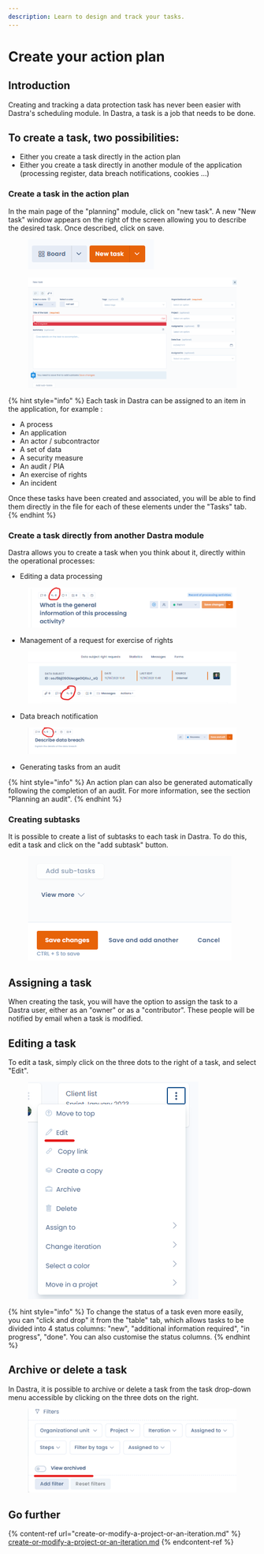 ```yaml
---
description: Learn to design and track your tasks.
---
```


# Create your action plan

## Introduction

Creating and tracking a data protection task has never been easier with Dastra's scheduling module. In Dastra, a task is a job that needs to be done.

## To create a task, two possibilities:

* Either you create a task directly in the action plan
* Either you create a task directly in another module of the application (processing register, data breach notifications, cookies ...)

### Create a task in the action plan

In the main page of the "planning" module, click on "new task". A new "New task" window appears on the right of the screen allowing you to describe the desired task. Once described, click on save.

<figure><img src="../../.gitbook/assets/image (253).png" alt=""><figcaption></figcaption></figure>

<figure><img src="../../.gitbook/assets/image (255).png" alt=""><figcaption></figcaption></figure>

{% hint style="info" %}
Each task in Dastra can be assigned to an item in the application, for example :&#x20;

* A process&#x20;
* An application&#x20;
* An actor / subcontractor&#x20;
* A set of data&#x20;
* A security measure&#x20;
* An audit / PIA&#x20;
* An exercise of rights&#x20;
* An incident&#x20;

Once these tasks have been created and associated, you will be able to find them directly in the file for each of these elements under the "Tasks" tab.
{% endhint %}

### Create a task directly from another Dastra module

Dastra allows you to create a task when you think about it, directly within the operational processes:

* Editing a data processing

<figure><img src="../../.gitbook/assets/image (251).png" alt=""><figcaption></figcaption></figure>

* Management of a request for exercise of rights

<figure><img src="../../.gitbook/assets/image (115).png" alt=""><figcaption></figcaption></figure>

* Data breach notification

<figure><img src="../../.gitbook/assets/image (260).png" alt=""><figcaption></figcaption></figure>

* Generating tasks from an audit

{% hint style="info" %}
An action plan can also be generated automatically following the completion of an audit. For more information, see the section "Planning an audit".
{% endhint %}

### Creating subtasks

It is possible to create a list of subtasks to each task in Dastra. To do this, edit a task and click on the "add subtask" button.

<figure><img src="../../.gitbook/assets/image (250).png" alt=""><figcaption></figcaption></figure>

## Assigning a task

When creating the task, you will have the option to assign the task to a Dastra user, either as an "owner" or as a "contributor". These people will be notified by email when a task is modified.

## Editing a task

To edit a task, simply click on the three dots to the right of a task, and select "Edit".

<figure><img src="../../.gitbook/assets/image (178).png" alt=""><figcaption></figcaption></figure>

{% hint style="info" %}
To change the status of a task even more easily, you can "click and drop" it from the "table" tab, which allows tasks to be divided into 4 status columns: "new", "additional information required", "in progress", "done". You can also customise the status columns.
{% endhint %}

## Archive or delete a task

In Dastra, it is possible to archive or delete a task from the task drop-down menu accessible by clicking on the three dots on the right.

<figure><img src="../../.gitbook/assets/image (228).png" alt=""><figcaption></figcaption></figure>

## Go further

{% content-ref url="create-or-modify-a-project-or-an-iteration.md" %}
[create-or-modify-a-project-or-an-iteration.md](create-or-modify-a-project-or-an-iteration.md)
{% endcontent-ref %}

